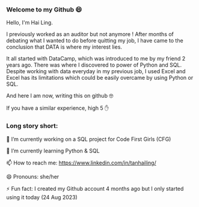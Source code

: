 ### Welcome to my Github 😄

Hello, I'm Hai Ling. 

I previously worked as an auditor but not anymore ! After months of debating what I wanted to do before quitting my job, I have came to the conclusion that DATA is where my interest lies.

It all started with DataCamp, which was introduced to me by my friend 2 years ago. There was where I discovered to power of Python and SQL. Despite working with data everyday in my previous job, I used Excel and Excel has its limitations which could be easily overcame by using Python or SQL.

And here I am now, writing this on github 🤓

If you have a similar experience, high 5 ✋

### Long story short:

🔭 I’m currently working on a SQL project for Code First Girls (CFG)

🌱 I’m currently learning Python & SQL

📫 How to reach me: https://www.linkedin.com/in/tanhailing/

😄 Pronouns: she/her

⚡ Fun fact: I created my Github account 4 months ago but I only started using it today (24 Aug 2023)


<!--
**haiilingg/haiilingg** is a ✨ _special_ ✨ repository because its `README.md` (this file) appears on your GitHub profile.

Here are some ideas to get you started:

- 🔭 I’m currently working on ...
- 🌱 I’m currently learning ...
- 👯 I’m looking to collaborate on ...
- 🤔 I’m looking for help with ...
- 💬 Ask me about ...
- 📫 How to reach me: ...
- 😄 Pronouns: ...
- ⚡ Fun fact: ...
-->
